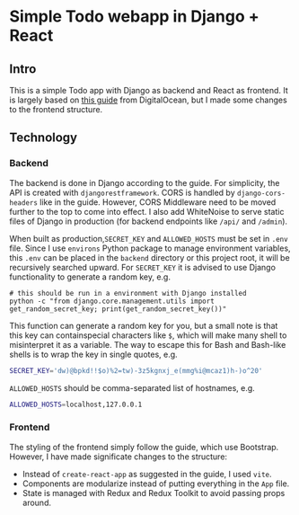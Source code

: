 # Simple Todo webapp in Django + React

## Intro

This is a simple Todo app with Django as backend and React as frontend.
It is largely based on [this guide](https://www.digitalocean.com/community/tutorials/build-a-to-do-application-using-django-and-react)
from DigitalOcean, but I made some changes to the frontend structure.

## Technology

### Backend

The backend is done in Django according to the guide.
For simplicity, the API is created with `djangorestframework`.
CORS is handled by `django-cors-headers` like in the guide.
However, CORS Middleware need to be moved further to the top
to come into effect. I also add WhiteNoise to serve static files
of Django in production (for backend endpoints like `/api/` and `/admin`).

When built as production,`SECRET_KEY` and `ALLOWED_HOSTS` must be set in `.env` file.
Since I use `environs` Python package to manage environment variables, this
`.env` can be placed in the `backend` directory or this project root, it will
be recursively searched upward. For `SECRET_KEY` it is advised to use
Django functionality to generate a random key, e.g.

```
# this should be run in a environment with Django installed
python -c "from django.core.management.utils import get_random_secret_key; print(get_random_secret_key())"
```

This function can generate a random key for you, but a small note is that
this key can containspecial characters like `$`, which will make many shell
to misinterpret it as a variable. The way to escape this for Bash and
Bash-like shells is to wrap the key in single quotes, e.g.

```bash
SECRET_KEY='dw)@bpkd!!$o)%2=tw)-3z5kgnxj_e(mmg%i@mcaz1)h-)o^20'
```

`ALLOWED_HOSTS` should be comma-separated list of hostnames, e.g.

```bash
ALLOWED_HOSTS=localhost,127.0.0.1
```

### Frontend

The styling of the frontend simply follow the guide, which use Bootstrap.
However, I have made significate changes to the structure:

- Instead of `create-react-app` as suggested in the guide, I used `vite`.
- Components are modularize instead of putting everything in the `App` file.
- State is managed with Redux and Redux Toolkit to avoid passing props around.
